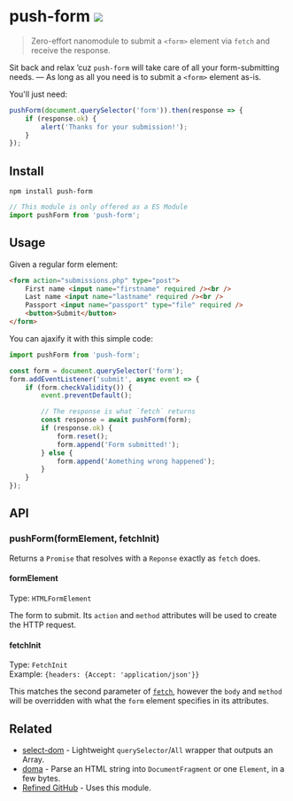 # push-form [![][badge-gzip]][link-bundlephobia]

[badge-gzip]: https://img.shields.io/bundlephobia/minzip/push-form.svg?label=gzipped
[link-bundlephobia]: https://bundlephobia.com/result?p=push-form

> Zero-effort nanomodule to submit a `<form>` element via `fetch` and receive the response.

Sit back and relax ’cuz `push-form` will take care of all your form-submitting needs. — As long as all you need is to submit a `<form>` element as-is.

You'll just need:

```js
pushForm(document.querySelector('form')).then(response => {
	if (response.ok) {
		alert('Thanks for your submission!');
	}
});
```

## Install

```
npm install push-form
```

```js
// This module is only offered as a ES Module
import pushForm from 'push-form';
```

## Usage

Given a regular form element:

```html
<form action="submissions.php" type="post">
	First name <input name="firstname" required /><br />
	Last name <input name="lastname" required /><br />
	Passport <input name="passport" type="file" required />
	<button>Submit</button>
</form>
```

You can ajaxify it with this simple code:

```js
import pushForm from 'push-form';

const form = document.querySelector('form');
form.addEventListener('submit', async event => {
	if (form.checkValidity()) {
		event.preventDefault();

		// The response is what `fetch` returns
		const response = await pushForm(form);
		if (response.ok) {
			form.reset();
			form.append('Form submitted!');
		} else {
			form.append('Aomething wrong happened');
		}
	}
});
```

## API

### pushForm(formElement, fetchInit)

Returns a `Promise` that resolves with a `Reponse` exactly as `fetch` does.

#### formElement

Type: `HTMLFormElement`

The form to submit. Its `action` and `method` attributes will be used to create the HTTP request.

#### fetchInit

Type: `FetchInit` <br>
Example: `{headers: {Accept: 'application/json'}}`

This matches the second parameter of [`fetch`](https://developer.mozilla.org/en-US/docs/Web/API/WindowOrWorkerGlobalScope/fetch), however the `body` and `method` will be overridden with what the `form` element specifies in its attributes.

## Related

- [select-dom](https://github.com/fregante/select-dom) - Lightweight `querySelector`/`All` wrapper that outputs an Array.
- [doma](https://github.com/fregante/doma) - Parse an HTML string into `DocumentFragment` or one `Element`, in a few bytes.
- [Refined GitHub](https://github.com/sindresorhus/refined-github) - Uses this module.
